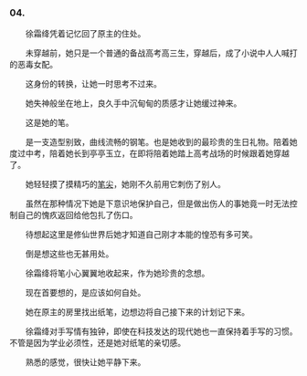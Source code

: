 ### 04.

　　徐霜绛凭着记忆回了原主的住处。

　　未穿越前，她只是一个普通的备战高考高三生，穿越后，成了小说中人人喊打的恶毒女配。

　　这身份的转换，让她一时思考不过来。

　　她失神般坐在地上，良久手中沉甸甸的质感才让她缓过神来。

　　这是她的笔。

　　是一支造型别致，曲线流畅的钢笔。也是她收到的最珍贵的生日礼物。陪着她度过中考，陪着她长到亭亭玉立，在即将陪着她踏上高考战场的时候跟着她穿越了。

　　她轻轻摸了摸精巧的[笔尖](https://www.zhihu.com/search?q=%E7%AC%94%E5%B0%96&search_source=Entity&hybrid_search_source=Entity&hybrid_search_extra=%7B%22sourceType%22%3A%22answer%22%2C%22sourceId%22%3A1539705597%7D)，她刚不久前用它刺伤了别人。

　　虽然在那种情况下她是下意识地保护自己，但是做出伤人的事她竟一时无法控制自己的愧疚返回给他包扎了伤口。

　　待想起这里是修仙世界后她才知道自己刚才本能的惶恐有多可笑。

　　倒是想这些也无甚用处。

　　徐霜绛将笔小心翼翼地收起来，作为她珍贵的念想。

　　现在首要想的，是应该如何自处。

　　她在原主的房里找出纸笔，边想边将自己接下来的计划记下来。

　　徐霜绛对手写情有独钟，即使在科技发达的现代她也一直保持着手写的习惯。不管是因为学业必须性，还是她对纸笔的亲切感。

　　熟悉的感觉，很快让她平静下来。